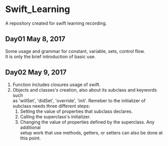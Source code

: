 # Swift_Learning
A repository created for swift learning recording.

## Day01 May 8, 2017
Some usage and grammar for constant, variable, sets, control flow.     
It is only the brief introduction of basic use.

## Day02 May 9, 2017
1. Function includes closures usage of swift.
2. Objects and classes's creation, also about its subclass and keywords such    
as 'willSet', 'didSet', 'override', 'init'. Remeber to the initializer of subclass
needs three different steps:    
	1. Setting the value of properties that subclass declares.
	2. Calling the superclass's initializer.
	3. Changing the value of properties defined by the superclass. Any additional    
	setup work that use methods, getters, or setters can also be done at this point.